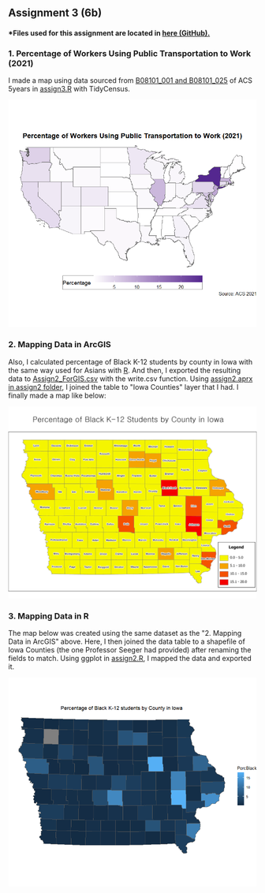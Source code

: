 ## Assignment 3 (6b)

#### *Files used for this assignment are located in <a href="https://github.com/son1101/LA558_Son/tree/main/assignments/assign3" target="_blank">here (GitHub).</a> 



### 1. Percentage of Workers Using Public Transportation to Work (2021)


I made a map using data sourced from [B08101_001 and B08101_025](https://www.socialexplorer.com/data/ACS2020_5yr/metadata/?ds=ACS20_5yr&var=B08101025) of ACS 5years in [assign3.R](assign3/assign3.R) with TidyCensus. 

![Plot1](assign3/PublicTrans.png)


### 2. Mapping Data in ArcGIS

Also, I calculated percentage of Black K-12 students by county in Iowa with the same way used for Asians with [R](assign2/assign2.R). And then, I exported the resulting data to [Assign2_ForGIS.csv](assign2/Assign2_ForGIS.csv) with the write.csv function. Using [assign2.aprx in assign2 folder](assign2/assign2), I joined the table to "Iowa Counties" layer that I had. I finally made a map like below:


![Map1](assign2/Map_Assign2.jpg)


### 3. Mapping Data in R

The map below was created using the same dataset as the "2. Mapping Data in ArcGIS" above. Here, I then joined the data table to a shapefile of Iowa Counties (the one Professor Seeger had provided) after renaming the fields to match. Using ggplot in [assign2.R](assign2/assign2.R), I mapped the data and exported it.

![Map1](assign2/Map_Assign2_2.png)


